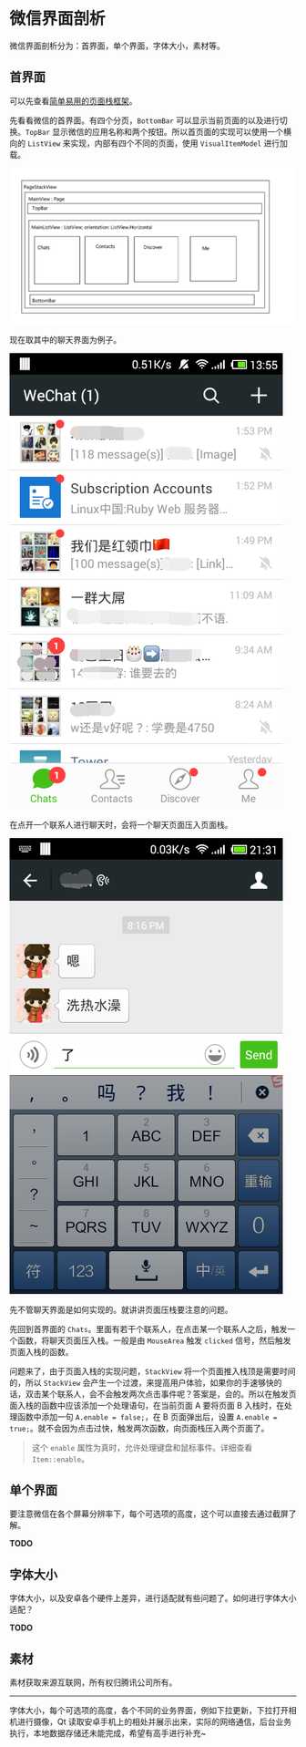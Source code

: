 # 微信界面剖析

微信界面剖析分为：首界面，单个界面，字体大小，素材等。

## 首界面

可以先查看[简单易用的页面栈框架](readme.md)。

先看看微信的首界面。有四个分页，`BottomBar` 可以显示当前页面的以及进行切换。`TopBar` 显示微信的应用名称和两个按钮。所以首页面的实现可以使用一个横向的 `ListView` 来实现，内部有四个不同的页面，使用 `VisualItemModel` 进行加载。

![weixin-ui-analyse-01](images/weixin-ui-analyse-01.png)

现在取其中的聊天界面为例子。

![weixin-ui-analyse-02](images/weixin-ui-analyse-02.png)

在点开一个联系人进行聊天时，会将一个聊天页面压入页面栈。

![weixin-ui-analyse-03](images/weixin-ui-analyse-03.png)

先不管聊天界面是如何实现的。就讲讲页面压栈要注意的问题。

先回到首界面的 `Chats`。里面有若干个联系人，在点击某一个联系人之后，触发一个函数，将聊天页面压入栈。一般是由 `MouseArea` 触发 `clicked` 信号，然后触发页面入栈的函数。

问题来了，由于页面入栈的实现问题，`StackView` 将一个页面推入栈顶是需要时间的，所以 `StackView` 会产生一个过渡，来提高用户体验，如果你的手速够快的话，双击某个联系人，会不会触发两次点击事件呢？答案是，会的。所以在触发页面入栈的函数中应该添加一个处理语句，在当前页面 A 要将页面 B 入栈时，在处理函数中添加一句 `A.enable = false;`，在 B 页面弹出后，设置 `A.enable = true;`。就不会因为点击过快，触发两次函数，向页面栈压入两个页面了。

> 这个 `enable` 属性为真时，允许处理键盘和鼠标事件。详细查看 `Item::enable`。

## 单个界面

要注意微信在各个屏幕分辨率下，每个可选项的高度，这个可以直接去通过截屏了解。

**TODO**

## 字体大小

字体大小，以及安卓各个硬件上差异，进行适配就有些问题了。如何进行字体大小适配？

**TODO**

## 素材

素材获取来源互联网，所有权归腾讯公司所有。

---

字体大小，每个可选项的高度，各个不同的业务界面，例如下拉更新，下拉打开相机进行摄像，Qt 读取安卓手机上的相处并展示出来，实际的网络通信，后台业务执行，本地数据存储还未能完成，希望有高手进行补充~

